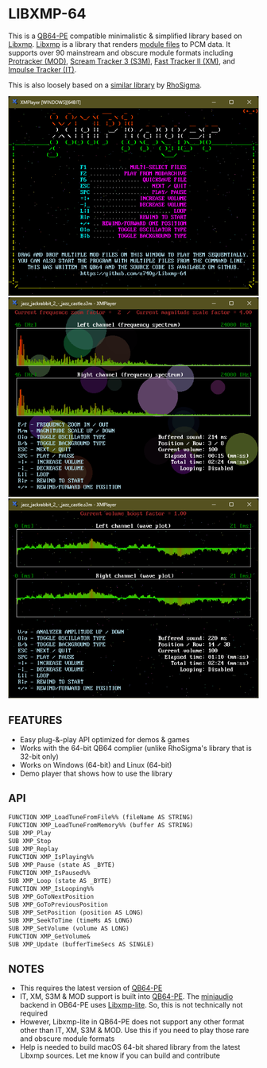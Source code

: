 # LIBXMP-64

This is a [QB64-PE](https://github.com/QB64-Phoenix-Edition/QB64pe) compatible minimalistic & simplified library based on [Libxmp](https://github.com/libxmp/libxmp). [Libxmp](https://github.com/libxmp/libxmp) is a library that renders [module files](https://en.wikipedia.org/wiki/Module_file) to PCM data. It supports over 90 mainstream and obscure module formats including [Protracker (MOD)](https://en.wikipedia.org/wiki/MOD_(file_format)), [Scream Tracker 3 (S3M)](https://en.wikipedia.org/wiki/S3M_(file_format)), [Fast Tracker II (XM)](https://en.wikipedia.org/wiki/XM_(file_format)), and [Impulse Tracker (IT)](https://en.wikipedia.org/wiki/Impulse_Tracker#IT_file_format).

This is also loosely based on a [similar library](https://qb64phoenix.com/forum/showthread.php?tid=29) by [RhoSigma](https://github.com/RhoSigma-QB64).

![Screenshot](screenshots/screenshot1.png)
![Screenshot](screenshots/screenshot2.png)
![Screenshot](screenshots/screenshot3.png)

## FEATURES

- Easy plug-&-play API optimized for demos & games
- Works with the 64-bit QB64 complier (unlike RhoSigma's library that is 32-bit only)
- Works on Windows (64-bit) and Linux (64-bit)
- Demo player that shows how to use the library

## API

```VB
FUNCTION XMP_LoadTuneFromFile%% (fileName AS STRING)
FUNCTION XMP_LoadTuneFromMemory%% (buffer AS STRING)
SUB XMP_Play
SUB XMP_Stop
SUB XMP_Replay
FUNCTION XMP_IsPlaying%%
SUB XMP_Pause (state AS _BYTE)
FUNCTION XMP_IsPaused%%
SUB XMP_Loop (state AS _BYTE)
FUNCTION XMP_IsLooping%%
SUB XMP_GoToNextPosition
SUB XMP_GoToPreviousPosition
SUB XMP_SetPosition (position AS LONG)
SUB XMP_SeekToTime (timeMs AS LONG)
SUB XMP_SetVolume (volume AS LONG)
FUNCTION XMP_GetVolume&
SUB XMP_Update (bufferTimeSecs AS SINGLE)
```

## NOTES

- This requires the latest version of [QB64-PE](https://github.com/QB64-Phoenix-Edition/QB64pe/releases/latest)
- IT, XM, S3M & MOD support is built into [QB64-PE](https://github.com/QB64-Phoenix-Edition/QB64pe/releases/latest). The [miniaudio](https://miniaud.io/) backend in OB64-PE uses [Libxmp-lite](https://github.com/libxmp/libxmp/tree/master/lite). So, this is not technically not required
- However, Libxmp-lite in QB64-PE does not support any other format other than IT, XM, S3M & MOD. Use this if you need to play those rare and obscure module formats
- Help is needed to build macOS 64-bit shared library from the latest Libxmp sources. Let me know if you can build and contribute
